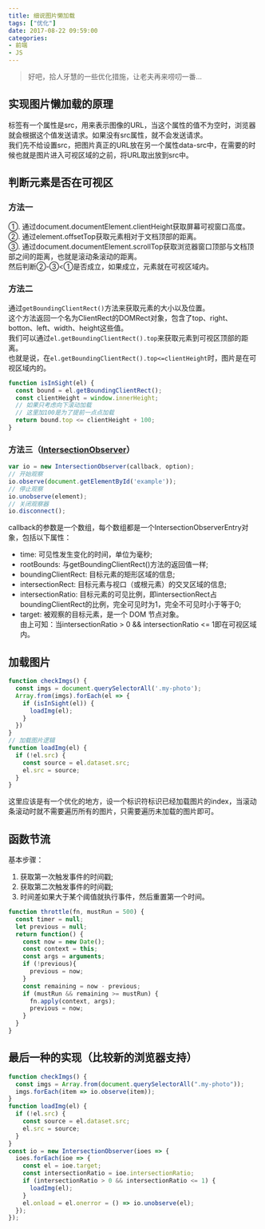 ```yaml
---
title: 细说图片懒加载
tags: ["优化"]
date: 2017-08-22 09:59:00
categories:
- 前端
- JS
---
```

> 好吧，拾人牙慧的一些优化措施，让老夫再来唠叨一番...

<!-- more -->
## 实现图片懒加载的原理
<img>标签有一个属性是src，用来表示图像的URL，当这个属性的值不为空时，浏览器就会根据这个值发送请求。如果没有src属性，就不会发送请求。  
我们先不给<img>设置src，把图片真正的URL放在另一个属性data-src中，在需要的时候也就是图片进入可视区域的之前，将URL取出放到src中。

## 判断元素是否在可视区
### 方法一
①. 通过document.documentElement.clientHeight获取屏幕可视窗口高度。  
②. 通过element.offsetTop获取元素相对于文档顶部的距离。  
③. 通过document.documentElement.scrollTop获取浏览器窗口顶部与文档顶部之间的距离，也就是滚动条滚动的距离。  
然后判断②-③<①是否成立，如果成立，元素就在可视区域内。

### 方法二
通过`getBoundingClientRect()`方法来获取元素的大小以及位置。  
这个方法返回一个名为ClientRect的DOMRect对象，包含了top、right、botton、left、width、height这些值。  
我们可以通过`el.getBoundingClientRect().top`来获取元素到可视区顶部的距离。  
也就是说，在`el.getBoundingClientRect().top<=clientHeight`时，图片是在可视区域内的。  
```js
function isInSight(el) {
  const bound = el.getBoundingClientRect();
  const clientHeight = window.innerHeight;
  // 如果只考虑向下滚动加载
  // 这里加100是为了提前一点点加载
  return bound.top <= clientHeight + 100;
}
```

### 方法三（[IntersectionObserver](http://www.ruanyifeng.com/blog/2016/11/intersectionobserver_api.html)）
```js
var io = new IntersectionObserver(callback, option);
// 开始观察
io.observe(document.getElementById('example'));
// 停止观察
io.unobserve(element);
// 关闭观察器
io.disconnect();
```
callback的参数是一个数组，每个数组都是一个IntersectionObserverEntry对象，包括以下属性：
- time: 可见性发生变化的时间，单位为毫秒;  
- rootBounds: 与getBoundingClientRect()方法的返回值一样;
- boundingClientRect: 目标元素的矩形区域的信息;  
- intersectionRect: 目标元素与视口（或根元素）的交叉区域的信息;  
- intersectionRatio: 目标元素的可见比例，即intersectionRect占boundingClientRect的比例，完全可见时为1，完全不可见时小于等于0;
- target: 被观察的目标元素，是一个 DOM 节点对象。  
由上可知：当intersectionRatio > 0 && intersectionRatio <= 1即在可视区域内。  

## 加载图片
```js
function checkImgs() {
  const imgs = document.querySelectorAll('.my-photo');
  Array.from(imgs).forEach(el => {
    if (isInSight(el)) {
      loadImg(el);
    }
  })
}
// 加载图片逻辑
function loadImg(el) {
  if (!el.src) {
    const source = el.dataset.src;
    el.src = source;
  }
}
```
这里应该是有一个优化的地方，设一个标识符标识已经加载图片的index，当滚动条滚动时就不需要遍历所有的图片，只需要遍历未加载的图片即可。  

## 函数节流
基本步骤：
1. 获取第一次触发事件的时间戳;
2. 获取第二次触发事件的时间戳;
3. 时间差如果大于某个阈值就执行事件，然后重置第一个时间。  
```js
function throttle(fn, mustRun = 500) {
  const timer = null;
  let previous = null;
  return function() {
    const now = new Date();
    const context = this;
    const args = arguments;
    if (!previous){
      previous = now;
    }
    const remaining = now - previous;
    if (mustRun && remaining >= mustRun) {
      fn.apply(context, args);
      previous = now;
    }
  }
}
```

## 最后一种的实现（比较新的浏览器支持）
```js
function checkImgs() {
  const imgs = Array.from(document.querySelectorAll(".my-photo"));
  imgs.forEach(item => io.observe(item));
}
function loadImg(el) {
  if (!el.src) {
    const source = el.dataset.src;
    el.src = source;
  }
}
const io = new IntersectionObserver(ioes => {
  ioes.forEach(ioe => {
    const el = ioe.target;
    const intersectionRatio = ioe.intersectionRatio;
    if (intersectionRatio > 0 && intersectionRatio <= 1) {
      loadImg(el);
    }
    el.onload = el.onerror = () => io.unobserve(el);
  });
});
```
